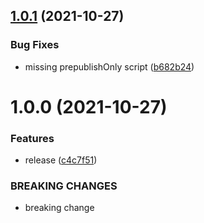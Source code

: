 ## [1.0.1](https://github.com/s-r-x/contra/compare/v1.0.0...v1.0.1) (2021-10-27)


### Bug Fixes

* missing prepublishOnly script ([b682b24](https://github.com/s-r-x/contra/commit/b682b2428ccce319f713de346a8f807d95cdaa37))

# 1.0.0 (2021-10-27)


### Features

* release ([c4c7f51](https://github.com/s-r-x/contra/commit/c4c7f51dc08ad0f8fc47068eba5c0dc0025dff9a))


### BREAKING CHANGES

* breaking change
